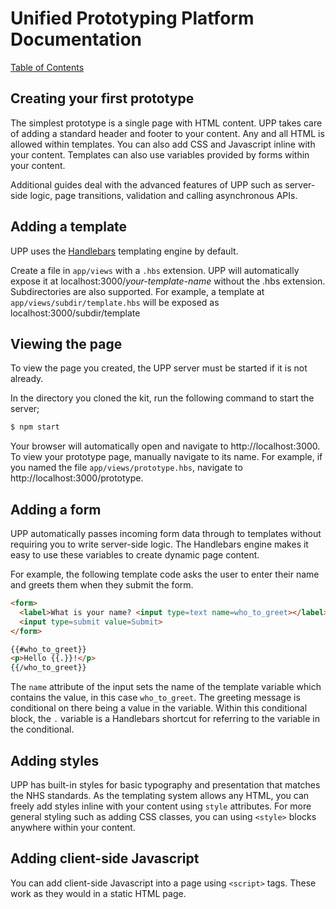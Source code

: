 # Unified Prototyping Platform Documentation
[Table of Contents](/docs/guides/index.md)

## Creating your first prototype
The simplest prototype is a single page with HTML content. UPP takes care
of adding a standard header and footer to your content. Any and all HTML is
allowed within templates. You can also add CSS and Javascript inline with your
content. Templates can also use variables provided by forms within your content.

Additional guides deal with the advanced features of UPP such as
server-side logic, page transitions, validation and calling asynchronous APIs.

## Adding a template
UPP uses the [Handlebars](http://handlebarsjs.com/) templating engine by default.

Create a file in `app/views` with a `.hbs` extension. UPP will automatically expose it at localhost:3000/_your-template-name_ without the .hbs extension. Subdirectories are also supported. For example, a template at `app/views/subdir/template.hbs` will be exposed as localhost:3000/subdir/template

## Viewing the page
To view the page you created, the UPP server must be started if it is not already.

In the directory you cloned the kit, run the following command to start the server;
```bash
$ npm start
```

Your browser will automatically open and navigate to http://localhost:3000. To
view your prototype page, manually navigate to its name. For example, if you named
the file `app/views/prototype.hbs`, navigate to http://localhost:3000/prototype.

## Adding a form

UPP automatically passes incoming form data through to templates without requiring
you to write server-side logic. The Handlebars
engine makes it easy to use these variables to create dynamic page content.

For example, the following template code asks the user to enter their name and greets
them when they submit the form.

```html
<form>
  <label>What is your name? <input type=text name=who_to_greet></label>
  <input type=submit value=Submit>
</form>

{{#who_to_greet}}
<p>Hello {{.}}!</p>
{{/who_to_greet}}
```

The `name` attribute of the input sets the name of the template variable which
contains the value, in this case `who_to_greet`. The greeting message is conditional
on there being a value in the variable. Within this conditional block, the `.`
variable is a Handlebars shortcut for referring to the variable in the conditional.

## Adding styles

UPP has built-in styles for basic typography and presentation that matches the
NHS standards. As the templating system allows any HTML, you can freely add styles
inline with your content using `style` attributes. For more general styling such
as adding CSS classes, you can using `<style>` blocks anywhere within your content.

## Adding client-side Javascript

You can add client-side Javascript into a page using `<script>` tags. These work
as they would in a static HTML page.

